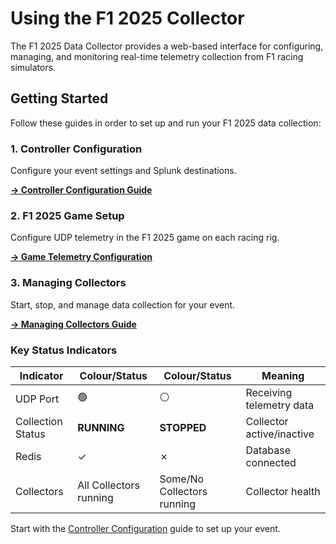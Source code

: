 # Using the F1 2025 Collector

The F1 2025 Data Collector provides a web-based interface for configuring, managing, and monitoring real-time telemetry collection from F1 racing simulators.

## Getting Started

Follow these guides in order to set up and run your F1 2025 data collection:

### 1. Controller Configuration

Configure your event settings and Splunk destinations.

**[→ Controller Configuration Guide](controller-config.md)**

### 2. F1 2025 Game Setup

Configure UDP telemetry in the F1 2025 game on each racing rig.

**[→ Game Telemetry Configuration](telemetry.md)**

### 3. Managing Collectors

Start, stop, and manage data collection for your event.

**[→ Managing Collectors Guide](managing-collectors.md)**

### Key Status Indicators

| Indicator | Colour/Status | Colour/Status | Meaning |
|-----------|-------|------------|---------|
| UDP Port | 🟢 | ⚪ | Receiving telemetry data |
| Collection Status | **RUNNING** | **STOPPED** | Collector active/inactive |
| Redis | ✓ | ✗ | Database connected |
| Collectors | All Collectors running | Some/No Collectors running | Collector health |

Start with the [Controller Configuration](controller-config.md) guide to set up your event.
